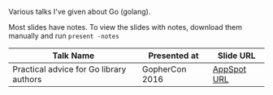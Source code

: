 Various talks I've given about Go (golang).

Most slides have notes.  To view the slides with
notes, download them manually and run `present -notes`

Talk Name | Presented at | Slide URL
----------|--------------|------------
Practical advice for Go library authors | GopherCon 2016 | [AppSpot URL](http://go-talks.appspot.com/github.com/cep21/go-talks/practical-advice-for-go-library-authors.slide)
